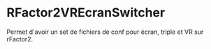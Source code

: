 # RFactor2VREcranSwitcher
Permet d'avoir un set de fichiers de conf pour écran, triple et VR sur rFactor2. 
